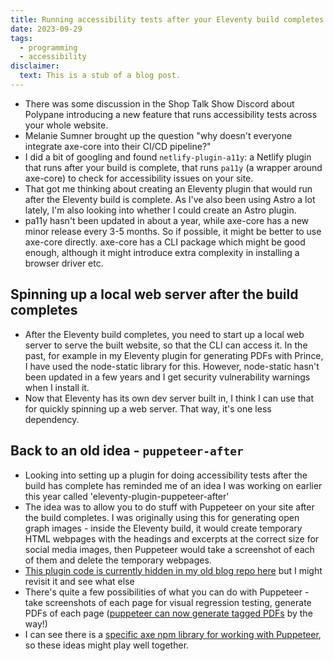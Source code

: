 ```yaml
---
title: Running accessibility tests after your Eleventy build completes
date: 2023-09-29
tags:
  - programming
  - accessibility
disclaimer:
  text: This is a stub of a blog post.
---
```


- There was some discussion in the Shop Talk Show Discord about Polypane
  introducing a new feature that runs accessibility tests across your whole
  website.
- Melanie Sumner brought up the question "why doesn't everyone integrate
  axe-core into their CI/CD pipeline?"
- I did a bit of googling and found `netlify-plugin-a11y`: a Netlify plugin that
  runs after your build is complete, that runs `pa11y` (a wrapper around
  axe-core) to check for accessibility issues on your site.
- That got me thinking about creating an Eleventy plugin that would run after
  the Eleventy build is complete. As I've also been using Astro a lot lately, I'm
  also looking into whether I could create an Astro plugin.
- pa11y hasn't been updated in about a year, while axe-core has a new minor
  release every 3-5 months. So if possible, it might be better to use axe-core
  directly. axe-core has a CLI package which might be good enough, although it
  might introduce extra complexity in installing a browser driver etc.

## Spinning up a local web server after the build completes

- After the Eleventy build completes, you need to start up a local web server to
  serve the built website, so that the CLI can access it. In the past, for
  example in my Eleventy plugin for generating PDFs with Prince, I have used the
  node-static library for this. However, node-static hasn't been updated in a few
  years and I get security vulnerability warnings when I install it.
- Now that Eleventy has its own dev server built in, I think I can use that for
  quickly spinning up a web server. That way, it's one less dependency.

## Back to an old idea - `puppeteer-after`

- Looking into setting up a plugin for doing accessibility tests after the build
  has complete has reminded me of an idea I was working on earlier this year
  called 'eleventy-plugin-puppeteer-after'
- The idea was to allow you to do stuff with Puppeteer on your site after the
  build completes. I was originally using this for generating open graph images -
  inside the Eleventy build, it would create temporary HTML webpages with the
  headings and excerpts at the correct size for social media images, then
  Puppeteer would take a screenshot of each of them and delete the temporary
  webpages.
- [This plugin code is currently hidden in my old blog repo here](https://github.com/larryhudson/11ty-blog/blob/blog-refresh/plugins/puppeteer-after.js) but I might
  revisit it and see what else
- There's quite a few possibilities of what you can do with Puppeteer - take
  screenshots of each page for visual regression testing, generate PDFs of each
  page ([puppeteer can now generate tagged PDFs](https://blog.chromium.org/2020/07/using-chrome-to-generate-more.html) by the way!)
- I can see there is a [specific axe npm library for working with Puppeteer](https://github.com/dequelabs/axe-core-npm/blob/develop/packages/puppeteer/README.md), so
  these ideas might play well together.
